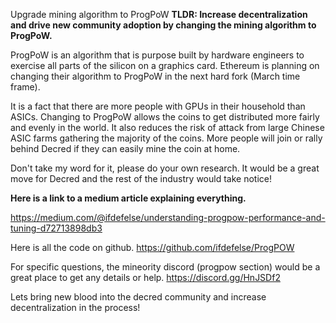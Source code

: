 Upgrade mining algorithm to ProgPoW
**TLDR: Increase decentralization and drive new community adoption by changing the mining algorithm to ProgPoW.**


ProgPoW is an algorithm that is purpose built by hardware engineers to exercise all parts of the silicon on a graphics card. Ethereum is planning on changing their algorithm to ProgPoW in the next hard fork (March time frame). 


It is a fact that there are more people with GPUs in their household than ASICs. Changing to ProgPoW allows the coins to get distributed more fairly and evenly in the world. It also reduces the risk of attack from large Chinese ASIC farms gathering the majority of the coins. More people will join or rally behind Decred if they can easily mine the coin at home.


Don't take my word for it, please do your own research. It would be a great move for Decred and the rest of the industry would take notice! 


**Here is a link to a medium article explaining everything.**


https://medium.com/@ifdefelse/understanding-progpow-performance-and-tuning-d72713898db3


Here is all the code on github.
https://github.com/ifdefelse/ProgPOW


For specific questions, the mineority discord (progpow section) would be a great place to get any details or help.
https://discord.gg/HnJSDf2


Lets bring new blood into the decred community and increase decentralization in the process!
